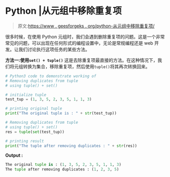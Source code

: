 # Python |从元组中移除重复项

> 原文:[https://www . geesforgeks . org/python-从元组中移除重复项/](https://www.geeksforgeeks.org/python-removing-duplicates-from-tuple/)

很多时候，在使用 Python 元组时，我们会遇到删除重复项的问题。这是一个非常常见的问题，可以出现在任何形式的编程设置中，无论是常规编程还是 web 开发。让我们讨论执行这项任务的某些方法。

**方法一:使用`set() + tuple()`**
这是去除重复项最直接的方法。在这种情况下，我们将元组转换为集合，移除重复项，然后使用`tuple()`将其再次转换回来。

```py
# Python3 code to demonstrate working of
# Removing duplicates from tuple 
# using tuple() + set()

# initialize tuple
test_tup = (1, 3, 5, 2, 3, 5, 1, 1, 3)

# printing original tuple 
print("The original tuple is : " + str(test_tup))

# Removing duplicates from tuple 
# using tuple() + set()
res = tuple(set(test_tup))

# printing result
print("The tuple after removing duplicates : " + str(res))
```

**Output :**

```py
The original tuple is : (1, 3, 5, 2, 3, 5, 1, 1, 3)
The tuple after removing duplicates : (1, 2, 3, 5)

```